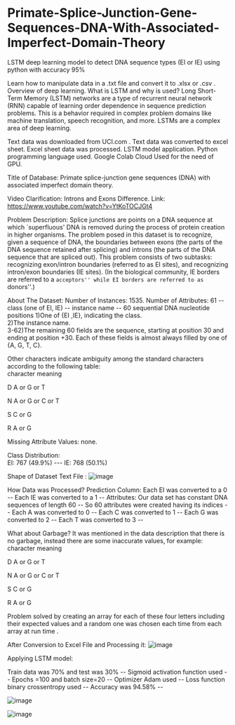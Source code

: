 # Primate-Splice-Junction-Gene-Sequences-DNA-With-Associated-Imperfect-Domain-Theory
LSTM deep learning model to detect DNA sequence types (EI or IE) using python with accuracy 95%


Learn how to manipulate data in a .txt file and convert it to .xlsx or .csv .
Overview of deep learning.
What is LSTM and why is used?
Long Short-Term Memory (LSTM) networks are a type of recurrent neural network (RNN) capable of learning order dependence in sequence prediction problems. This is a behavior required in complex problem domains like machine translation, speech recognition, and more. LSTMs are a complex area of deep learning.

Text data was downloaded from UCI.com .
Text data was converted to excel sheet.
Excel sheet data was processed.
LSTM model application.
Python programming language used.
Google Colab Cloud Used for the need of GPU.

Title of Database: 
Primate splice-junction gene sequences (DNA)  with associated imperfect domain theory.

Video Clarification:
Introns and Exons Difference.
Link: https://www.youtube.com/watch?v=YtKoTOCJGt4

Problem Description: 
Splice junctions are points on a DNA sequence at which `superfluous' DNA is  removed during the process of protein creation in higher organisms.
 The problem posed in this dataset is to recognize, given a sequence of DNA, the  boundaries between exons (the parts of the DNA sequence retained after  splicing) and introns (the parts of the DNA sequence that are spliced  out). 
This problem consists of two subtasks: recognizing exon/intron  boundaries (referred to as EI sites), and recognizing intron/exon boundaries  (IE sites). (In the biological community, IE borders are referred to a ``acceptors'' while EI borders are referred to as ``donors''.)

About The Dataset:
Number of Instances: 1535. 
Number of Attributes: 61   -- class (one of EI, IE)   -- instance name   -- 60 sequential DNA nucleotide positions
1)One of {EI ,IE}, indicating the class.             
2)The instance name.          
3-62)The remaining 60 fields are the sequence, starting at position 30 and ending at position +30. 
Each of these fields is almost always filled by one of  {A, G, T, C}. 

Other characters indicate ambiguity among the standard characters according to the following table:			
character	    meaning			

D		          A or G or T	

N             A or G or C or T			

S             C or G	

R		         A or G

Missing Attribute Values: none.

Class Distribution: 	
EI:       767  (49.9%)     ---   IE:       768  (50.1%)

Shape of Dataset Text File :
![image](https://user-images.githubusercontent.com/112272836/193588561-8bfbda9e-d9f8-4029-9363-e9588b94a432.png)

How Data was Processed?
Prediction Column:
Each EI was converted to a 0 --
Each IE was converted to a 1 --
Attributes:
Our data set has constant DNA sequences of length 60 --
So 60 attributes were created having its indices  --
Each A was converted to 0 --
Each C was converted to 1 --
Each G was converted to 2 --
Each  T was converted to 3 --

What about Garbage?
It was mentioned in the data description that there is no garbage, instead there are some inaccurate values, for example:
character	    meaning			

D		          A or G or T	

N             A or G or C or T			

S             C or G	

R		         A or G

Problem solved by creating an array for each of these four letters including their expected values and a random one was chosen each time from each array at run time .


After Conversion to Excel File and Processing it: 
![image](https://user-images.githubusercontent.com/112272836/193588848-ab37e5dc-5219-46ac-b347-b77aafaefcee.png)

Applying LSTM model:

Train data was 70% and test was 30% --
Sigmoid activation function used --
Epochs =100 and batch size=20 --
Optimizer Adam used --
Loss function binary crossentropy used --
Accuracy was 94.58% --


![image](https://user-images.githubusercontent.com/112272836/193588948-0090eed9-2252-46c6-9544-547aedd695bc.png)



![image](https://user-images.githubusercontent.com/112272836/193588967-79b66800-30be-46a7-ae0a-558668a1e7d8.png)




